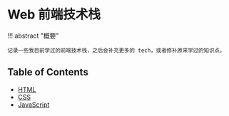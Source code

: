 # Web 前端技术栈

!!! abstract "概要"

    记录一些我目前学过的前端技术栈，之后会补充更多的 tech，或者修补原来学过的知识点。

## Table of Contents

- [HTML](html.md)
- [CSS](css.md)
- [JavaScript](js/index.md)